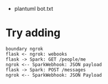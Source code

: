 
- plantuml bot.txt

# Try adding

```
boundary ngrok
flask <- ngrok: webooks
flask -> Spark: GET /people/me
ngrok <-- SparkWebhook: JSON payload
flask -> Spark: POST /messages
ngrok <-- SparkWebhook: JSON Payload
```
